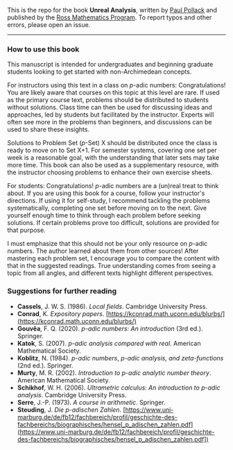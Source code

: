 This is the repo for the book **Unreal Analysis**, written by [Paul Pollack](https://pollack.uga.edu) and published by the [Ross Mathematics Program](https://rossprogram.org/). To report typos and other errors, please open an issue.

___
### How to use this book

This manuscript is intended for undergraduates and beginning graduate students looking to get started with non-Archimedean concepts.

For instructors using this text in a class on $p$-adic numbers: Congratulations! You are likely aware that courses on this topic at this level are rare. If used as the primary course text, problems should be distributed to students without solutions. Class time can then be used for discussing ideas and approaches, led by students but facilitated by the instructor. Experts will often see more in the problems than beginners, and discussions can be used to share these insights.

Solutions to Problem Set ($p$-Set) X should be distributed once the class is ready to move on to Set X+1. For semester systems, covering one set per week is a reasonable goal, with the understanding that later sets may take more time. This book can also be used as a supplementary resource, with the instructor choosing problems to enhance their own exercise sheets.

For students: Congratulations! $p$-adic numbers are a (un)real treat to think about. If you are using this book for a course, follow your instructor's directions. If using it for self-study, I recommend tackling the problems systematically, completing one set before moving on to the next. Give yourself enough time to think through each problem before seeking solutions. If certain problems prove too difficult, solutions are provided for that purpose.

I must emphasize that this should not be your only resource on $p$-adic numbers. The author learned about them from other sources! After mastering each problem set, I encourage you to compare the content with that in the suggested readings. True understanding comes from seeing a topic from all angles, and different texts highlight different perspectives.

### Suggestions for further reading

- **Cassels**, J. W. S. (1986). *Local fields*. Cambridge University Press.
- **Conrad**, K. *Expository papers*. [https://kconrad.math.uconn.edu/blurbs/](https://kconrad.math.uconn.edu/blurbs/)
- **Gouvêa**, F. Q. (2020). $p$*-adic numbers: An introduction* (3rd ed.). Springer.
- **Katok**, S. (2007). $p$*-adic analysis compared with real*. American Mathematical Society.
- **Koblitz**, N. (1984). $p$*-adic numbers*, $p$*-adic analysis, and zeta-functions* (2nd ed.). Springer.
- **Murty**, M. R. (2002). *Introduction to* $p$*-adic analytic number theory*. American Mathematical Society.
- **Schikhof**, W. H. (2006). *Ultrametric calculus: An introduction to* $p$*-adic analysis*. Cambridge University Press.
- **Serre**, J.-P. (1973). *A course in arithmetic*. Springer.
- **Steuding**, J. *Die* $p$-*adischen Zahlen*. [https://www.uni-marburg.de/de/fb12/fachbereich/profil/geschichte-des-fachbereichs/biographisches/hensel_p_adischen_zahlen.pdf](https://www.uni-marburg.de/de/fb12/fachbereich/profil/geschichte-des-fachbereichs/biographisches/hensel_p_adischen_zahlen.pdf])
